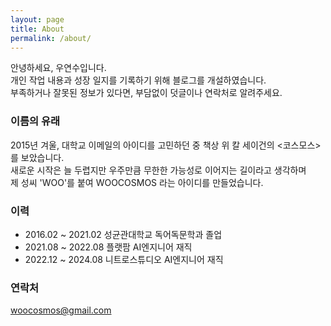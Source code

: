 ```yaml
---
layout: page
title: About
permalink: /about/
---
```


안녕하세요, 우연수입니다.  
개인 작업 내용과 성장 일지를 기록하기 위해 블로그를 개설하였습니다.  
부족하거나 잘못된 정보가 있다면, 부담없이 덧글이나 연락처로 알려주세요.


### 이름의 유래

2015년 겨울, 대학교 이메일의 아이디를 고민하던 중 책상 위 칼 세이건의 <코스모스>를 보았습니다.  
새로운 시작은 늘 두렵지만 우주만큼 무한한 가능성로 이어지는 길이라고 생각하며  
제 성씨 'WOO'를 붙여 WOOCOSMOS 라는 아이디를 만들었습니다.


### 이력

- 2016.02 ~ 2021.02 성균관대학교 독어독문학과 졸업
- 2021.08 ~ 2022.08 플랫팜 AI엔지니어 재직
- 2022.12 ~ 2024.08 니트로스튜디오 AI엔지니어 재직

### 연락처

[woocosmos@gmail.com](mailto:woocosmos@gmail.com)